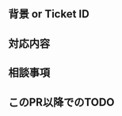 ## 背景 or Ticket ID
<!--
この修正をやることになった背景を記載。
もしくは、JIRAチケットがある場合にはチケットIDを記載。
-->

## 対応内容
<!--
このチケットでのスコープ及び詳細な対応内容を記載しましょう。
例）
xxx API作成のためのRepogitoryの実装
- エラーハンドリングについては、画面仕様がまだFIXしていないため仮実装です。
- Usecaseではxxxのような形で利用されることを想定しています。

やることをチェックリスト化してもいいですね。(ドラフトの場合進捗が明確です)
- [ ] hogeの実装
- [ ] fugaのテスト
-->

## 相談事項
<!--
全体としての相談事項があれば記載しましょう。
例)
- xxxのテストに関してはxxxのため不要だと考えて実装していませんが、どうでしょうか？
- 特にxxxのポイントをReviewでは見ていただきたいです。
-->

## このPR以降でのTODO
<!--
このPRで対応できなかった内容があれば記載。
例)
- xxxの場合のエラーハンドリング
- xxxのテスト実装
-->
